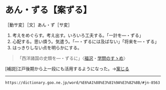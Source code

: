 # あん・ずる【案ずる】

［動サ変］［文］あん・ず［サ変］
1. 考えをめぐらす。考え出す。いろいろ工夫する。「一計を―・ずる」
2. 心配する。思い煩う。気遣う。「―・ずるには及ばない」「将来を―・ずる」
3. はっきりしない点を明らかにする。
>「西洋諸国の史類を―・ずるに」〈[福沢](https://dictionary.goo.ne.jp/word/person/%E7%A6%8F%E6%B2%A2%E8%AB%AD%E5%90%89/#jn-191633)・[学問のすゝめ](https://dictionary.goo.ne.jp/word/%E5%AD%A6%E5%95%8F%E3%81%AE%E3%81%99%E3%82%9D%E3%82%81/#jn-39256)〉
        

\[補説\]江戸後期から上一段にも活用するようになった。→[案じる](https://dictionary.goo.ne.jp/word/%E6%A1%88%E3%81%98%E3%82%8B/#jn-8539)

---
`https://dictionary.goo.ne.jp/word/%E6%A1%88%E3%81%9A%E3%82%8B/#jn-8563`